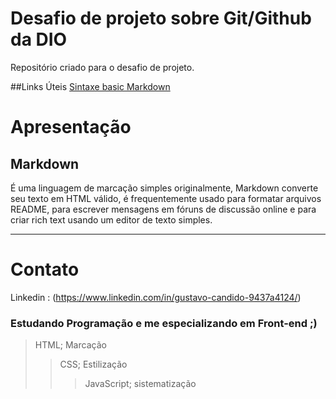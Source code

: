 # Desafio de projeto sobre Git/Github da DIO
Repositório criado para o desafio de projeto.

##Links Úteis
[Sintaxe basic Markdown](https://www.markdownguide.org/basic-syntax/)

# Apresentação 
## Markdown
É uma linguagem de marcação simples originalmente, Markdown converte seu texto em HTML válido, é frequentemente usado para formatar arquivos README, para escrever mensagens em fóruns de discussão online e para criar rich text usando um editor de texto simples.
***********************************************************************************************************************************************************************************************************************
# Contato
Linkedin : (https://www.linkedin.com/in/gustavo-candido-9437a4124/)

### Estudando Programação e me especializando em Front-end ;)

> HTML;
> Marcação
>> CSS;
>> Estilização
>>> JavaScript;
>>> sistematização    


